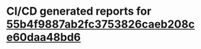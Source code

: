 # CI/CD generated reports for [55b4f9887ab2fc3753826caeb208ce60daa48bd6](https://github.com/hydephp/develop/commit/55b4f9887ab2fc3753826caeb208ce60daa48bd6)
